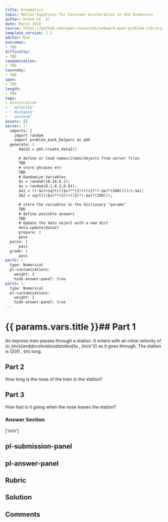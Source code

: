 ```yaml
---
title: Kinematics
topic: Motion Equations for Constant Acceleration in One Dimension
author: Urone et. al
date: March 2018
source: https://github.com/open-resources/webwork-open-problem-library/tree/master/Contrib/BrockPhysics/College_Physics_Urone/2.Kinematics/NU_U17-2-05-017.pg
template_version: 1.2
editor: N/A
outcomes:
- TBD
difficulty:
- TBD
randomization:
- TBD
taxonomy:
- TBD
span:
- TBD
length:
- TBD
tags:
- acceleration
- ' velocity'
- ' distance'
- ' uniform'
assets: []
server: |-
  imports: |
    import random
    import problem_bank_helpers as pbh
  generate: |
      data2 = pbh.create_data2()

      # define or load names/items/objects from server files
      TBD
      # store phrases etc
      TBD
      # Randomize Variables
      $v = random(18,24,0.1);
      $a = random(0.1,0.3,0.01);
      $A1 = ((-$v)+sqrt((($v)**(2))+((2)*(-$a)*(200))))/(-$a);
      $A2 = sqrt((($v)**(2))+((2)*(-$a)*(200)));

      # store the variables in the dictionary "params"
      TBD
      # define possible answers
      TBD
      # Update the data object with a new dict
      data.update(data2)
      prepare: |
      pass
  parse: |
      pass
  grade: |
      pass
part2: |-
  type: Numerical
  pl-customizations:
    weight: 1
    hide-answer-panel: true
part3: |-
  type: Numerical
  pl-customizations:
    weight: 1
    hide-answer-panel: true
---
```


# {{ params.vars.title }}## Part 1 
An express train passes through a station. It enters with an initial velocity of ($v , (m/s) and decelerates at a rate of ($a , (m/s^2) as it goes through. The station is (200 , (m) long. 
## Part 2 
How long is the nose of the train in the station? 
## Part 3 
How fast is it going when the nose leaves the station? 


### Answer Section 
['m/s']

## pl-submission-panel 


## pl-answer-panel 


## Rubric 


## Solution 


## Comments 


